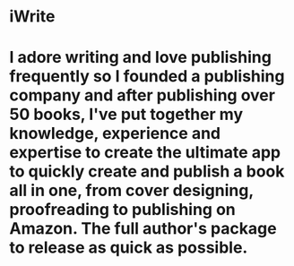 # iWrite

# I adore writing and love publishing frequently so I founded a publishing company and after publishing over 50 books, I've put together my knowledge, experience and expertise to create the ultimate app to quickly create and publish a book all in one, from cover designing, proofreading to publishing on Amazon. The full author's package to release as quick as possible.  
